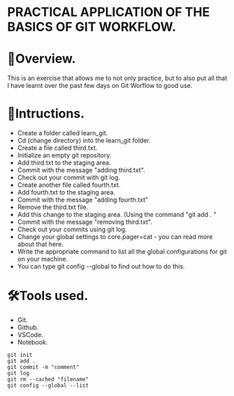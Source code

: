 # PRACTICAL APPLICATION OF THE BASICS OF GIT WORKFLOW.
# 🎯Overview.
This is an exercise that allows me to not only practice, but to also put all that I have learnt over the past few days on Git Worflow to good use.

# 📢Intructions.
- Create a folder called learn_git.
- Cd (change directory) into the learn_git folder.
- Create a file called third.txt.
- Initialize an empty git repository.
- Add third.txt to the staging area.
- Commit with the message "adding third.txt".
- Check out your commit with git log.
- Create another file called fourth.txt.
- Add fourth.txt to the staging area.
- Commit with the message "adding fourth.txt"
- Remove the third.txt file.
- Add this change to the staging area. (Using the command "git add . "
- Commit with the message "removing third.txt".
- Check out your commits using git log.
- Change your global settings to core.pager=cat - you can read more about that here.
- Write the appropriate command to list all the global configurations for git on your machine.
- You can type git config --global to find out how to do this.

# 🛠️Tools used.
- Git.
- Github.
- VSCode.
- Notebook.

```
git init
git add .
git commit -m "comment"
git log
git rm --cached "filename"
git config --global --list
```
